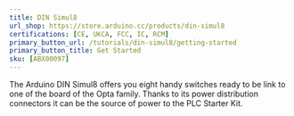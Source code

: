 ```yaml
---
title: DIN Simul8 
url_shop: https://store.arduino.cc/products/din-simul8
certifications: [CE, UKCA, FCC, IC, RCM]
primary_button_url: /tutorials/din-simul8/getting-started
primary_button_title: Get Started
sku: [ABX00097]
---
```


The Arduino DIN Simul8 offers you eight handy switches ready to be link to one of the board of the Opta family. Thanks to its power distribution connectors it can be the source of power to the PLC Starter Kit.
